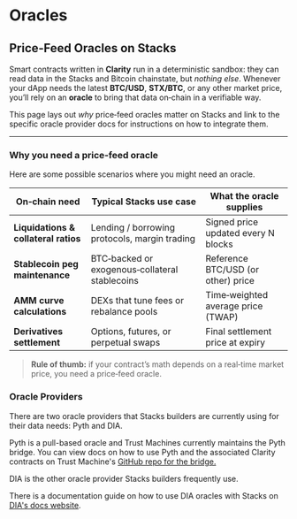 # Oracles

## Price‑Feed Oracles on Stacks

Smart contracts written in **Clarity** run in a deterministic sandbox: they can read data in the Stacks and Bitcoin chainstate, but _nothing else_. Whenever your dApp needs the latest **BTC/USD**, **STX/BTC**, or any other market price, you’ll rely on an **oracle** to bring that data on‑chain in a verifiable way.

This page lays out _why_ price‑feed oracles matter on Stacks and link to the specific oracle provider docs for instructions on how to integrate them.

***

### Why you need a price‑feed oracle

Here are some possible scenarios where you might need an oracle.

| On‑chain need                        | Typical Stacks use case                        | What the oracle supplies            |
| ------------------------------------ | ---------------------------------------------- | ----------------------------------- |
| **Liquidations & collateral ratios** | Lending / borrowing protocols, margin trading  | Signed price updated every N blocks |
| **Stablecoin peg maintenance**       | BTC‑backed or exogenous‑collateral stablecoins | Reference BTC/USD (or other) price  |
| **AMM curve calculations**           | DEXs that tune fees or rebalance pools         | Time‑weighted average price (TWAP)  |
| **Derivatives settlement**           | Options, futures, or perpetual swaps           | Final settlement price at expiry    |

> **Rule of thumb:** if your contract’s math depends on a real‑time market price, you need a price‑feed oracle.

### Oracle Providers

There are two oracle providers that Stacks builders are currently using for their data needs: Pyth and DIA.

Pyth is a pull-based oracle and Trust Machines currently maintains the Pyth bridge. You can view docs on how to use Pyth and the associated Clarity contracts on Trust Machine's [GitHub repo for the bridge.](https://github.com/Trust-Machines/stacks-pyth-bridge)

DIA is the other oracle provider Stacks builders frequently use.

There is a documentation guide on how to use DIA oracles with Stacks on [DIA's docs website](https://nexus.diadata.org/how-to-guides/fetch-price-data/chain-specific-guide/stacks).
